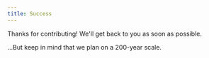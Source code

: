 ```yaml
---
title: Success
---
```

Thanks for contributing! We'll get back to you as soon as possible.

...But keep in mind that we plan on a 200-year scale. 
